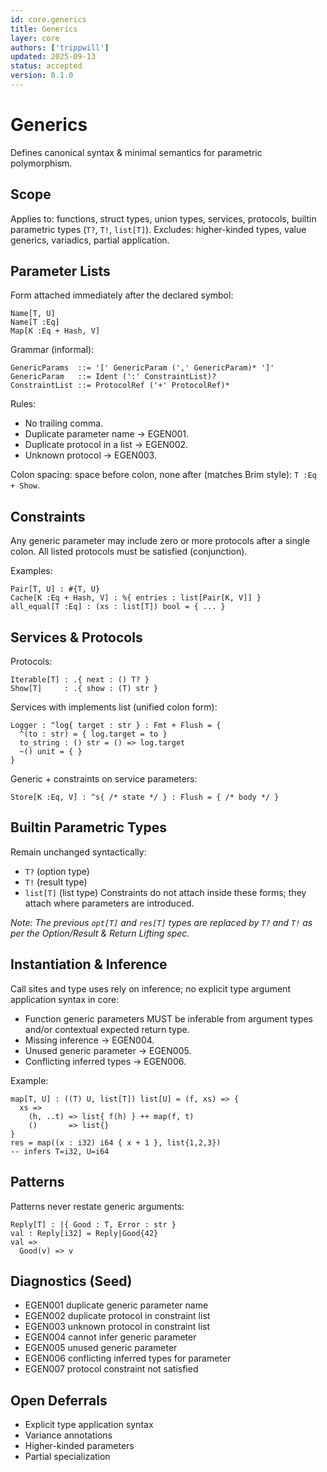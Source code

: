 ```yaml
---
id: core.generics
title: Generics
layer: core
authors: ['trippwill']
updated: 2025-09-13
status: accepted
version: 0.1.0
---
```


# Generics

Defines canonical syntax & minimal semantics for parametric polymorphism.

## Scope
Applies to: functions, struct types, union types, services, protocols, builtin parametric types (`T?`, `T!`, `list[T]`).
Excludes: higher-kinded types, value generics, variadics, partial application.

## Parameter Lists

Form attached immediately after the declared symbol:
```
Name[T, U]
Name[T :Eq]
Map[K :Eq + Hash, V]
```
Grammar (informal):
```
GenericParams  ::= '[' GenericParam (',' GenericParam)* ']'
GenericParam   ::= Ident (':' ConstraintList)?
ConstraintList ::= ProtocolRef ('+' ProtocolRef)*
```
Rules:
- No trailing comma.
- Duplicate parameter name → EGEN001.
- Duplicate protocol in a list → EGEN002.
- Unknown protocol → EGEN003.

Colon spacing: space before colon, none after (matches Brim style): `T :Eq + Show`.

## Constraints
Any generic parameter may include zero or more protocols after a single colon.
All listed protocols must be satisfied (conjunction).

Examples:
```brim
Pair[T, U] : #{T, U}
Cache[K :Eq + Hash, V] : %{ entries : list[Pair[K, V]] }
all_equal[T :Eq] : (xs : list[T]) bool = { ... }
```

## Services & Protocols
Protocols:
```brim
Iterable[T] : .{ next : () T? }
Show[T]     : .{ show : (T) str }
```
Services with implements list (unified colon form):
```brim
Logger : ^log{ target : str } : Fmt + Flush = {
  ^(to : str) = { log.target = to }
  to_string : () str = () => log.target
  ~() unit = { }
}
```
Generic + constraints on service parameters:
```brim
Store[K :Eq, V] : ^s{ /* state */ } : Flush = { /* body */ }
```

## Builtin Parametric Types
Remain unchanged syntactically:
- `T?` (option type)
- `T!` (result type)
- `list[T]` (list type)
Constraints do not attach inside these forms; they attach where parameters are introduced.

*Note: The previous `opt[T]` and `res[T]` types are replaced by `T?` and `T!` as per the Option/Result & Return Lifting spec.*

## Instantiation & Inference
Call sites and type uses rely on inference; no explicit type argument application syntax in core:
- Function generic parameters MUST be inferable from argument types and/or contextual expected return type.
- Missing inference → EGEN004.
- Unused generic parameter → EGEN005.
- Conflicting inferred types → EGEN006.

Example:
```brim
map[T, U] : ((T) U, list[T]) list[U] = (f, xs) => {
  xs =>
    (h, ..t) => list{ f(h) } ++ map(f, t)
    ()       => list{}
}
res = map((x : i32) i64 { x + 1 }, list{1,2,3})
-- infers T=i32, U=i64
```

## Patterns
Patterns never restate generic arguments:
```brim
Reply[T] : |{ Good : T, Error : str }
val : Reply[i32] = Reply|Good{42}
val =>
  Good(v) => v
```

## Diagnostics (Seed)
- EGEN001 duplicate generic parameter name
- EGEN002 duplicate protocol in constraint list
- EGEN003 unknown protocol in constraint list
- EGEN004 cannot infer generic parameter
- EGEN005 unused generic parameter
- EGEN006 conflicting inferred types for parameter
- EGEN007 protocol constraint not satisfied

## Open Deferrals
- Explicit type application syntax
- Variance annotations
- Higher-kinded parameters
- Partial specialization
